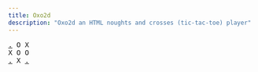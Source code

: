 ```yaml
---
title: Oxo2d 
description: "Oxo2d an HTML noughts and crosses (tic-tac-toe) player"
---
```


<pre class="oxo2d">
<a href="../6h/">.</a> O X
X O O
<a href="../6q/">.</a> X <a href="../31/">.</a>
</pre>
